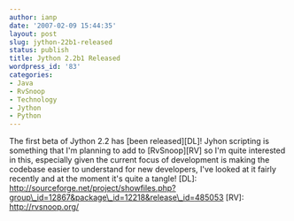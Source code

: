 ```yaml
---
author: ianp
date: '2007-02-09 15:44:35'
layout: post
slug: jython-22b1-released
status: publish
title: Jython 2.2b1 Released
wordpress_id: '83'
categories:
- Java
- RvSnoop
- Technology
- Jython
- Python
---
```


The first beta of Jython 2.2 has [been released][DL]! Jyhon scripting is
something that I'm planning to add to [RvSnoop][RV] so I'm quite
interested in this, especially given the current focus of development is
making the codebase easier to understand for new developers, I've looked
at it fairly recently and at the moment it's quite a tangle! [DL]:
http://sourceforge.net/project/showfiles.php?group\_id=12867&package\_id=12218&release\_id=485053
[RV]: http://rvsnoop.org/
